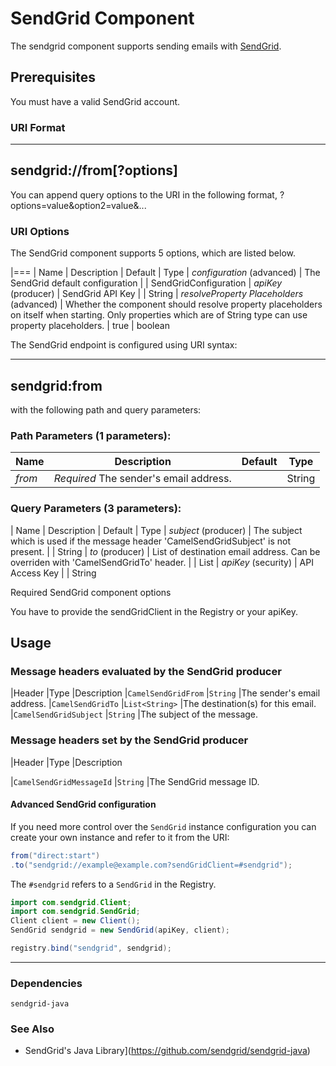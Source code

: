 # SendGrid Component

The sendgrid component supports sending emails with [SendGrid](https://sendgrid.com/).

## Prerequisites

You must have a valid SendGrid account.

### URI Format

------------------------
sendgrid://from[?options]
------------------------

You can append query options to the URI in the following format,
?options=value&option2=value&...

### URI Options

The SendGrid component supports 5 options, which are listed below.

|===
| Name | Description | Default | Type
| *configuration* (advanced) | The SendGrid default configuration |  | SendGridConfiguration
| *apiKey* (producer) | SendGrid API Key |  | String
| *resolveProperty Placeholders* (advanced) | Whether the component should resolve property placeholders on itself when starting. Only properties which are of String type can use property placeholders. | true | boolean

The SendGrid endpoint is configured using URI syntax:

----
sendgrid:from
----

with the following path and query parameters:

### Path Parameters (1 parameters):

|Name|Description|Default|Type|
|---|---|---|---|
|*from*|*Required* The sender's email address.| |String|

### Query Parameters (3 parameters):
| Name | Description | Default | Type
| *subject* (producer) | The subject which is used if the message header 'CamelSendGridSubject' is not present. |  | String
| *to* (producer) | List of destination email address. Can be overriden with 'CamelSendGridTo' header. |  | List
| *apiKey* (security) | API Access Key |  | String

Required SendGrid component options

You have to provide the sendGridClient in the Registry or your apiKey.

## Usage

### Message headers evaluated by the SendGrid producer

|Header |Type |Description
|`CamelSendGridFrom` |`String` |The sender's email address.
|`CamelSendGridTo` |`List<String>` |The destination(s) for this email.
|`CamelSendGridSubject` |`String` |The subject of the message.

### Message headers set by the SendGrid producer

|Header |Type |Description

|`CamelSendGridMessageId` |`String` |The SendGrid message ID.

#### Advanced SendGrid configuration

If you need more control over the `SendGrid` instance
configuration you can create your own instance and refer to it from the
URI:

```Java
from("direct:start")
.to("sendgrid://example@example.com?sendGridClient=#sendgrid");
```

The `#sendgrid` refers to a `SendGrid` in the Registry.

```Java
import com.sendgrid.Client;
import com.sendgrid.SendGrid;
Client client = new Client();
SendGrid sendgrid = new SendGrid(apiKey, client);

registry.bind("sendgrid", sendgrid);
```
----------------------------------------------------------------------------------------------------------

### Dependencies

`sendgrid-java`

### See Also

* SendGrid's Java Library](https://github.com/sendgrid/sendgrid-java)

